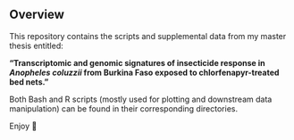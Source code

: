 ## Overview

This repository contains the scripts and supplemental data from my master thesis entitled:

**“Transcriptomic and genomic signatures of insecticide response in *Anopheles coluzzii* from Burkina Faso exposed to chlorfenapyr-treated bed nets.”**

Both Bash and R scripts (mostly used for plotting and downstream data manipulation) can be found in their corresponding directories.

Enjoy 🙂  